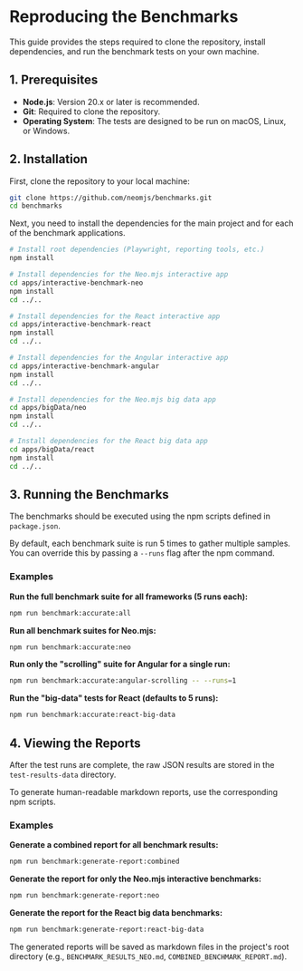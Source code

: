 # Reproducing the Benchmarks

This guide provides the steps required to clone the repository, install dependencies, and run the benchmark tests on your own machine.

## 1. Prerequisites

-   **Node.js**: Version 20.x or later is recommended.
-   **Git**: Required to clone the repository.
-   **Operating System**: The tests are designed to be run on macOS, Linux, or Windows.

## 2. Installation

First, clone the repository to your local machine:

```bash
git clone https://github.com/neomjs/benchmarks.git
cd benchmarks
```

Next, you need to install the dependencies for the main project and for each of the benchmark applications.

```bash
# Install root dependencies (Playwright, reporting tools, etc.)
npm install

# Install dependencies for the Neo.mjs interactive app
cd apps/interactive-benchmark-neo
npm install
cd ../..

# Install dependencies for the React interactive app
cd apps/interactive-benchmark-react
npm install
cd ../..

# Install dependencies for the Angular interactive app
cd apps/interactive-benchmark-angular
npm install
cd ../..

# Install dependencies for the Neo.mjs big data app
cd apps/bigData/neo
npm install
cd ../..

# Install dependencies for the React big data app
cd apps/bigData/react
npm install
cd ../..
```

## 3. Running the Benchmarks

The benchmarks should be executed using the npm scripts defined in `package.json`.

By default, each benchmark suite is run 5 times to gather multiple samples. You can override this by passing a `--runs` flag after the npm command.

### Examples

**Run the full benchmark suite for all frameworks (5 runs each):**
```bash
npm run benchmark:accurate:all
```

**Run all benchmark suites for Neo.mjs:**
```bash
npm run benchmark:accurate:neo
```

**Run only the "scrolling" suite for Angular for a single run:**
```bash
npm run benchmark:accurate:angular-scrolling -- --runs=1
```

**Run the "big-data" tests for React (defaults to 5 runs):**
```bash
npm run benchmark:accurate:react-big-data
```

## 4. Viewing the Reports

After the test runs are complete, the raw JSON results are stored in the `test-results-data` directory.

To generate human-readable markdown reports, use the corresponding npm scripts.

### Examples

**Generate a combined report for all benchmark results:**
```bash
npm run benchmark:generate-report:combined
```

**Generate the report for only the Neo.mjs interactive benchmarks:**
```bash
npm run benchmark:generate-report:neo
```

**Generate the report for the React big data benchmarks:**
```bash
npm run benchmark:generate-report:react-big-data
```

The generated reports will be saved as markdown files in the project's root directory (e.g., `BENCHMARK_RESULTS_NEO.md`, `COMBINED_BENCHMARK_REPORT.md`).
